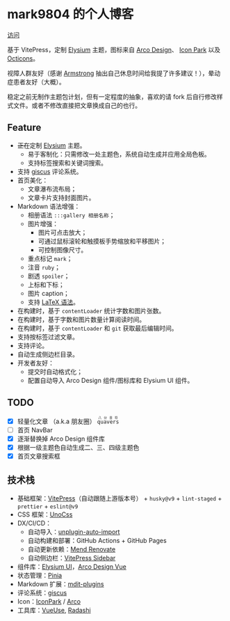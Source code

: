 # mark9804 的个人博客

[访问](https://mark9804.github.io/)

基于 VitePress，定制 [Elysium](./docs/.vitepress/theme/components/ElysiumUI) 主题，图标来自 [Arco Design](https://arco.design/vue/)、 [Icon Park](https://iconpark.oceanengine.com/) 以及 [Octicons](https://icon-sets.iconify.design/octicon/)。

视障人群友好（感谢 [Armstrong](https://armstrong.viyf.org/) 抽出自己休息时间给我提了许多建议！），晕动症患者友好（大概）。

稳定之前无制作主题包计划，但有一定程度的抽象，喜欢的请 fork 后自行修改样式文件。或者不修改直接把文章换成自己的也行。

## Feature

- ~~正在~~定制 [Elysium](./docs/.vitepress/theme/components/ElysiumUI) 主题。
  - 易于客制化：只需修改一处主题色，系统自动生成并应用全局色板。
  - 支持标签搜索和关键词搜索。
- 支持 [giscus](https://giscus.app/) 评论系统。
- 首页美化：
  - 文章瀑布流布局；
  - 文章卡片支持封面图片。
- Markdown 语法增强：
  - 相册语法 `:::gallery 相册名称`；
  - 图片增强：
    - 图片可点击放大；
    - 可通过鼠标滚轮和触摸板手势缩放和平移图片；
    - 可控制图像尺寸。
  - 重点标记 `mark`；
  - 注音 `ruby`；
  - 剧透 `spoiler`；
  - 上标和下标；
  - 图片 caption；
  - 支持 [LaTeX 语法](https://www.latex-project.org/)。
- 在构建时，基于 `contentLoader` 统计字数和图片张数。
- 在构建时，基于字数和图片数量计算阅读时间。
- 在构建时，基于 `contentLoader` 和 `git` 获取最后编辑时间。
- 支持按标签过滤文章。
- 支持评论。
- 自动生成侧边栏目录。
- 开发者友好：
  - 提交时自动格式化；
  - 配置自动导入 Arco Design 组件/图标库和 Elysium UI 组件。

## TODO

- [x] 轻量化文章 （a.k.a 朋友圈） <ruby><code>quavers</code><rt>八分音符</rt></ruby>
- [ ] 首页 NavBar
- [x] 逐渐替换掉 Arco Design 组件库
- [x] 根据一级主题色自动生成二、三、四级主题色
- [x] 首页文章搜索框

## 技术栈

- 基础框架：[VitePress](https://vitepress.vuejs.org/)（自动跟随上游版本号） + `husky@v9` + `lint-staged` + `prettier` + `eslint@v9`
- CSS 框架：[UnoCss](https://unocss.dev/)
- DX/CI/CD：
  - 自动导入：[unplugin-auto-import](https://github.com/unplugin/unplugin-auto-import#readme)
  - 自动构建和部署：GitHub Actions + GitHub Pages
  - 自动更新依赖：[Mend Renovate](https://www.mend.io/renovate-free/)
  - 自动侧边栏：[VitePress Sidebar](https://vitepress-sidebar.jooy2.com)
- 组件库：[Elysium UI](./docs/.vitepress/theme/components/ElysiumUI)，[Arco Design Vue](https://arco.design/vue/)
- 状态管理：[Pinia](https://pinia.vuejs.org/)
- Markdown 扩展：[mdit-plugins](https://mdit-plugins.github.io/zh/)
- 评论系统：[giscus](https://giscus.app/)
- Icon：[IconPark](https://iconpark.bytedance.com/) / [Arco](https://arco.design/vue/component/icon)
- 工具库：[VueUse](https://vueuse.org/), [Radashi](https://radashi.js.org/)
